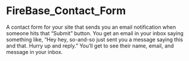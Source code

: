 # FireBase_Contact_Form

A contact form for your site that sends you an email notification when someone hits that “Submit” button.
You get an email in your inbox saying something like, “Hey hey, so-and-so just sent you a message saying this and that.
Hurry up and reply.” You’ll get to see their name, email, and message in your inbox.
